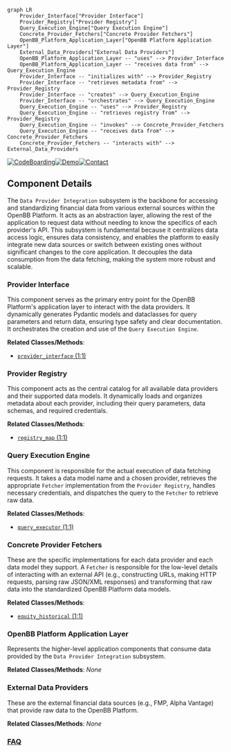 ```mermaid
graph LR
    Provider_Interface["Provider Interface"]
    Provider_Registry["Provider Registry"]
    Query_Execution_Engine["Query Execution Engine"]
    Concrete_Provider_Fetchers["Concrete Provider Fetchers"]
    OpenBB_Platform_Application_Layer["OpenBB Platform Application Layer"]
    External_Data_Providers["External Data Providers"]
    OpenBB_Platform_Application_Layer -- "uses" --> Provider_Interface
    OpenBB_Platform_Application_Layer -- "receives data from" --> Query_Execution_Engine
    Provider_Interface -- "initializes with" --> Provider_Registry
    Provider_Interface -- "retrieves metadata from" --> Provider_Registry
    Provider_Interface -- "creates" --> Query_Execution_Engine
    Provider_Interface -- "orchestrates" --> Query_Execution_Engine
    Query_Execution_Engine -- "uses" --> Provider_Registry
    Query_Execution_Engine -- "retrieves registry from" --> Provider_Registry
    Query_Execution_Engine -- "invokes" --> Concrete_Provider_Fetchers
    Query_Execution_Engine -- "receives data from" --> Concrete_Provider_Fetchers
    Concrete_Provider_Fetchers -- "interacts with" --> External_Data_Providers
```
[![CodeBoarding](https://img.shields.io/badge/Generated%20by-CodeBoarding-9cf?style=flat-square)](https://github.com/CodeBoarding/GeneratedOnBoardings)[![Demo](https://img.shields.io/badge/Try%20our-Demo-blue?style=flat-square)](https://www.codeboarding.org/demo)[![Contact](https://img.shields.io/badge/Contact%20us%20-%20contact@codeboarding.org-lightgrey?style=flat-square)](mailto:contact@codeboarding.org)

## Component Details

The `Data Provider Integration` subsystem is the backbone for accessing and standardizing financial data from various external sources within the OpenBB Platform. It acts as an abstraction layer, allowing the rest of the application to request data without needing to know the specifics of each provider's API. This subsystem is fundamental because it centralizes data access logic, ensures data consistency, and enables the platform to easily integrate new data sources or switch between existing ones without significant changes to the core application. It decouples the data consumption from the data fetching, making the system more robust and scalable.

### Provider Interface
This component serves as the primary entry point for the OpenBB Platform's application layer to interact with the data providers. It dynamically generates Pydantic models and dataclasses for query parameters and return data, ensuring type safety and clear documentation. It orchestrates the creation and use of the `Query Execution Engine`.


**Related Classes/Methods**:

- <a href="https://github.com/OpenBB-finance/OpenBB/blob/master/openbb_platform/core/openbb_core/app/provider_interface.py#L1-L1" target="_blank" rel="noopener noreferrer">`provider_interface` (1:1)</a>


### Provider Registry
This component acts as the central catalog for all available data providers and their supported data models. It dynamically loads and organizes metadata about each provider, including their query parameters, data schemas, and required credentials.


**Related Classes/Methods**:

- <a href="https://github.com/OpenBB-finance/OpenBB/blob/master/openbb_platform/core/openbb_core/provider/registry_map.py#L1-L1" target="_blank" rel="noopener noreferrer">`registry_map` (1:1)</a>


### Query Execution Engine
This component is responsible for the actual execution of data fetching requests. It takes a data model name and a chosen provider, retrieves the appropriate `Fetcher` implementation from the `Provider Registry`, handles necessary credentials, and dispatches the query to the `Fetcher` to retrieve raw data.


**Related Classes/Methods**:

- <a href="https://github.com/OpenBB-finance/OpenBB/blob/master/openbb_platform/core/openbb_core/provider/query_executor.py#L1-L1" target="_blank" rel="noopener noreferrer">`query_executor` (1:1)</a>


### Concrete Provider Fetchers
These are the specific implementations for each data provider and each data model they support. A `Fetcher` is responsible for the low-level details of interacting with an external API (e.g., constructing URLs, making HTTP requests, parsing raw JSON/XML responses) and transforming that raw data into the standardized OpenBB Platform data models.


**Related Classes/Methods**:

- <a href="https://github.com/OpenBB-finance/OpenBB/blob/master/openbb_platform/core/openbb_core/provider/standard_models/equity_historical.py#L1-L1" target="_blank" rel="noopener noreferrer">`equity_historical` (1:1)</a>


### OpenBB Platform Application Layer
Represents the higher-level application components that consume data provided by the `Data Provider Integration` subsystem.


**Related Classes/Methods**: _None_

### External Data Providers
These are the external financial data sources (e.g., FMP, Alpha Vantage) that provide raw data to the OpenBB Platform.


**Related Classes/Methods**: _None_



### [FAQ](https://github.com/CodeBoarding/GeneratedOnBoardings/tree/main?tab=readme-ov-file#faq)